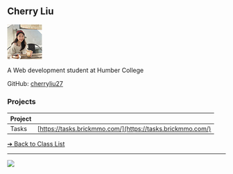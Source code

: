 <style>@import url("//readme.codeadam.ca/readme.css");</style>

## Cherry Liu

![Cherry Liu](../images/cherryliu27.jpg)

A Web development student at Humber College

GitHub: [cherryliu27](https://github.com/cherryliu27)  

### Projects

| Project | |
| - | - |
| Tasks | [https://tasks.brickmmo.com/](https://tasks.brickmmo.com/) |

[&#10132; Back to Class List](/)

---

<a href="https://brickmmo.com">
<img src="https://brickmmo.com/images/brickmmo-logo-horizontal.jpg" width="100">
</a>
